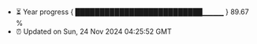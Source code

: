 - ⏳ Year progress { ██████████████████████████▁▁▁▁ } 89.67 %
- ⏰ Updated on Sun, 24 Nov 2024 04:25:52 GMT

